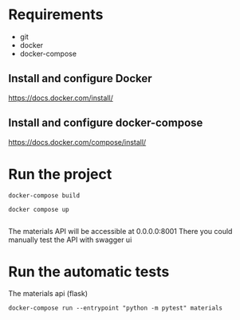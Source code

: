 # Requirements

* git
* docker
* docker-compose

## Install and configure Docker

https://docs.docker.com/install/

## Install and configure docker-compose

https://docs.docker.com/compose/install/


# Run the project

```
docker-compose build

docker compose up


```

The materials API will be accessible at
0.0.0.0:8001
There you could manually test the API with swagger ui



# Run the automatic tests

The materials api (flask)
```
docker-compose run --entrypoint "python -m pytest" materials
```
